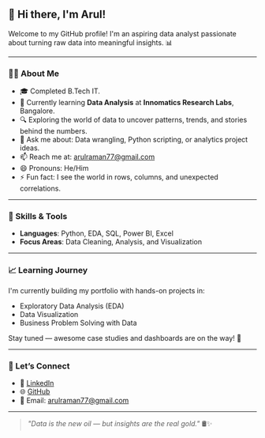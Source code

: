 ## 👋 Hi there, I'm Arul!

Welcome to my GitHub profile! I'm an aspiring data analyst passionate about turning raw data into meaningful insights. 📊

---

### 👨‍🎓 About Me
- 🎓 Completed B.Tech IT. 
- 📍 Currently learning **Data Analysis** at **Innomatics Research Labs**, Bangalore.  
- 🔍 Exploring the world of data to uncover patterns, trends, and stories behind the numbers.  
- 💬 Ask me about: Data wrangling, Python scripting, or analytics project ideas.  
- 📫 Reach me at: arulraman77@gmail.com  
- 😄 Pronouns: He/Him  
- ⚡ Fun fact: I see the world in rows, columns, and unexpected correlations.

---

### 🧠 Skills & Tools
- **Languages**: Python, EDA, SQL, Power BI, Excel  
- **Focus Areas**: Data Cleaning, Analysis, and Visualization

---

### 📈 Learning Journey
I'm currently building my portfolio with hands-on projects in:
- Exploratory Data Analysis (EDA)
- Data Visualization
- Business Problem Solving with Data

Stay tuned — awesome case studies and dashboards are on the way! 🚀

---

### 🔗 Let’s Connect
- 💼 [LinkedIn]((https://www.linkedin.com/in/arulraman/))  
- 🌐 [GitHub](https://github.com/Arul-DevX)  
- 📧 Email: arulraman77@gmail.com  

---

> *"Data is the new oil — but insights are the real gold."* 🛢️✨
